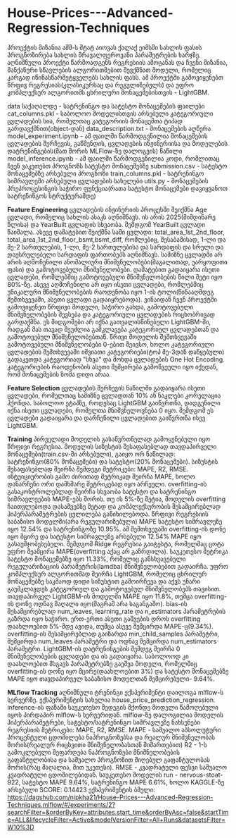 # House-Prices---Advanced-Regression-Techniques


პროექტის მიზანია აშშ-ს შტატ აიოვას ქალაქ ეიმსში სახლის ფასის პროგნოზირება სახლის მრავალფეროვანი პარამეტრების ხარჯზე.  აღნიშნული პროექტი წარმოადგენს რეგრესიის ამოცანას და ჩვენი მიზანია, მანქანური სწავლების ალგორითმებით შევქმნათ მოდელი, რომელიც კარგად იწინასწარმეტყველებს სახლის ფასს. ამ პროექტში გამოვიყენებთ წრფივ რეგრესიას(კლასიკურსაც და რეგულიზებულს) და უფრო კომპლექსურ ალგორითმს ცხრილური მონაცემებისთვის - LightGBM.

data საქაღალდე - სატრენინგო და სატესტო მონაცემების ფაილები
cat_columns.pkl - საბოლოო მოდელისთვის არსებული კატეგორიული ცვლადების სია, რომელთაც კატეგორიის მონაცემთა ტიპად გარდავქმნით(object-დან)
data_description.txt - მონაცემების აღწერა
model_experiment.ipynb - ამ ფაილში წარმოდგენილია მონაცემების ცვლადების შერჩევის, გაწმენდის, ცვლადების ინჟინერიისა და მოდელების დატრენინგების(მათ შორის MLFlow-ზე დალოგვის) ნაწილი
model_inference.ipynb - ამ ფაილში წარმოდგენილია კოდი, რომლითაც ჩვენ ვაკეთებთ პროგნოზს სატესტო მონაცემებზე
submission.csv - სატესტო მონაცემებზე არსებული პროგნოზი
train_columns.pkl - სატრენინგო სიმრავლეში არსებული ცვლადების სახელები
utils.py - მონაცემების პრეპროცესინგის საჭირო ფუნქცია(რათა სატესტო მონაცემები დავიყვანოთ სატრენინგოს სტრუქტურამდე)

**Feature Engineering**
ცვლადების ინჟინერიის პროცესში შეიქმნა Age ცვლადი, რომელიც სახლის ასაკს აღნიშნავს. ის არის 2025(მიმდინარე წლისა) და YearBuilt ცვლადის სხვაობა. შემდგომ YearBuilt ცვლადი წაიშალა.
ასევე დამატებით შეიქმნა სამი ცვლადი: total_area_1st_2nd_floor, total_area_1st_2nd_floor_bsmt,bsmt_diff, რომლებიც, შესაბამისად, 1-ლი და მე-2 სართულების, 1-ლი, მე-2 სართულებისა და სარდაფის და სრული და დაუსრულებელი სარდაფის ფართობებს აღნიშნავს. სამიზნე ცვლადში არ არის აღმოჩენილი ანომალიური მნიშვნელობები(მაგალითად, უარყოფითი ფასი) და გამოტოვებული მნიშვნელობები.
დამატებით გადაიყარა ისეთი ცვლადები, რომლებშიც გამოტოვებული მნიშვნელობების წილი მეტი იყო 80%-ზე.
ასევე აღმოჩენილი არ იყო ისეთი ცვლადები, რომლებშიც უნიკალური მნიშვნელობების რაოდენობა იყო 1-ის ტოლი(წინააღმდეგ შემთხვევაში, ასეთი ცვლადი გადაიყრებოდა).
ვინაიდან ჩვენ პროექტში გამოვიყენეთ წრფივი მოდელი, საჭირო გახდა, გამოტოვებული მნიშვნელობების შევსება და კატეგორიული ცვლადების რიცხობრივად გარდაქმნა. ეს მიდგომები არ იქნა გათვალისწინებული LightGBM-ში, რადგან მას თავად შეუძლია გამკლავება კატეგორიულ ცვლადებთან და გამოტოვებულ მნიშვნელობებთან. 
წრივი მოდელის შემთხვევაში გამოტოვებული მნიშვნელობები 0-ებით შეივსო, ხოლო კატეგორიული ცვლადების შემთხვევაში იშვიათი კატეგორიები(ტოპ მე-3დან დაწყებული) გადაკეთდა კატეგორიად "სხვა" და მოხდა ცვლადების One Hot Encoding. კატეგორიების რაოდენობის ასეთი შემცირება გამოწვეული იყო იქედან, რომ მონაცემების ზომა დიდი არაა.


**Feature Selection**
ცვლადების შერჩევის ნაწილში გადაიყარა ისეთი ცვლადები, რომელთაც სამიზნე ცვლადთან 10% ან ნაკლები კორელაცია ჰქონდა. საბოლოო ეტაპზე, როდესაც LightGBM გაიწვრთნა, დადგენილი იქნა ისეთი ცვლადები, რომელთა მნიშვნელოვნება 0 იყო. შემდგომ ეს ცვლადები გადაიყარა და დარჩენილი ცვლადებით გაიწვრთნა ისევ LightGBM.

**Training**
პირველადი მოდელის გასაწვრთნელად გამოყენებული იყო წრფივი რეგრესია. მოდელის სიზუსტის შესაფასებლად თავდაპირველი მონაცემები(train.csv-ში არსებული), გაიყო ორ ნაწილად: სატრენინგო(80% მონაცემები) და სატესტო(20% მონაცემები). სიზუსტის შესაფასებლად შეირჩა შემდეგი მეტრიკები: MAPE, R2, RMSE. ინტუიციურობის გამო ძირითად მეტრიკად შეირჩა MAPE, ხოლო დანარჩენი ორი დამხმარე მეტრიკებად იყო არჩეული. overfitting-ის გასაკონტროლებლად შეირჩა სხვაობა სატესტო და სატრენინგო სიმრავლეების MAPE-ებს შორის. თუ ის 5%-ზე მეტია, მოდელის overfitting ჩაითვლებოდა დასაშვებზე მეტად და კომპლექსურობის შესამცირებლად ჰიპერპარამეტრების ცვლილება განიხილებოდა.
წრფივი რეგრესიის საბაზისო მოდელში(არა რეგულარიზებული) MAPE სატესტო სიმრავლეზე იყო 12.54% და სატრენინგოზე 10.95%. ამ შემთხვევაში overfitting-ის დონე იყო მცირე და სატესტო სიმრავლეზე არსებული 12.54% MAPE იყო გასაუმჯობესებელი.
შემდგომ Ridge რეგრესია გაიტესტა, რომელმაც ცოტა უფრო შეამცირა MAPE(overfitting აქაც არ გაზრდილა). საუკეთესო მეტრიკა სატესტო მონაცემებზე იყო 11.33%, რომელიც განსხვავებული რეგულარიზაციის პარამეტრის(lamdba) მნიშვნელობებით გადაირჩა.
უფრო კომპლექსურ ალგორითმად შეირჩა LightGBM, რომელიც ცხრილურ მონაცემებზე საკმაოდ დიდი სიზუსტით გამოირჩევა და აქვს უნარი გაუმკლავდეს კატეგორიულ და გამოტოვებულ მნიშვნელობებს თავისით.
თავდაპირველ LightGBM-ის მოდელში MAPE იყო 11.8%, თუმცა overfitting-ის დონე ოდნავ მაღალი იყო(მაგრამ არა საგანგაშო). bias-ის შესამცირებლად num_leaves, learning_rate და n_estimators პარამეტრების გაზრდა იყო საჭირო. ერთ-ერთი ასეთი გაშვების დროს overfitting დაახლოებით 5%-მდე ავიდა, თუმცა ასევე შემცირდა MAPE-ც(9.34%).
overfitting-ის შესამცირებლად გაიზარდა min_child_samples პარამეტრი, შემცირდა num_leaves პარამეტრი და ოდნავ შემცირდა num_estimators პარამეტრი.
LightGBM-ის დატრენინგების შემდეგ შეირჩა 0 მნიშვნელობების ცვლადები და ის გადაიყარა. საბოლოოდ კი დაახლოებით მსგავს პარამეტრებზე გაეშვა მოდელი, რომელშიც overfitting-ის დონე იყო მცირე(დაახლოებით 3%) და სატესტო მონაცემებზე MAPE იყო თავდაპირველ საბაზისო მოდელთან შემცირებული- 9.64%.

**MLflow Tracking**
აღნიშნული ტრენინგი ექსპერიმენტი დაილოგა mlflow-ს სერვერზე. ექსპერიმენტის სახელია house_price_prediction_regression. inference-ის ფაზაში საუკეთესო შედეგის მქონდე მოდელი წამოღებული იყოს პირდაპირ mlflow-ს სერვერიდან. mlflow-ზე დალოგილია მოდელის ჰიპერპარამეტრები, სატესტო/სატრენინგო სიმრავლეზე ნახსენები რეგრესიის მეტრიკები: MAPE, R2, RMSE. 
MAPE - საშუალო აბსოლუტური პროცენტული ცდომილება ნაპროგნოზებსა და რეალურ მნიშვნელობას შორის(რეალურ რიცხვითი მნიშვნელობასთან მიმართებით)
R2 - 1-ს გამოკლებული შეფარდება ნაპროგნოზები მნიშნელობების გაფანტულობისა და საშუალო პროგნოზით მიღებულ გაფანტულობას შორის(რაც მაღალია, მით უკეთესი).
RMSE - კვადრატული ფესვი საშუალო კვადრატული ცდომილებიდან.
საუკეთესო მოდელის run - nervous-stoat-922,  სატესტო MAPE 9.64%,  სატრენინგო MAPE 6.61%, ხოლო KAGGLE-ზე არსებული SCORE: 0.14423
ექსპერიმენტის ბმული: https://dagshub.com/nipkha21/House-Prices---Advanced-Regression-Techniques.mlflow/#/experiments/2?searchFilter=&orderByKey=attributes.start_time&orderByAsc=false&startTime=ALL&lifecycleFilter=Active&modelVersionFilter=All+Runs&datasetsFilter=W10%3D
